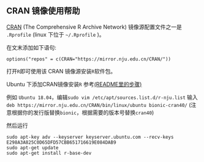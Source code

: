 ## CRAN 镜像使用帮助

[CRAN](https://cran.r-project.org/) (The Comprehensive R Archive Network) 镜像源配置文件之一是 `.Rprofile` (linux
下位于 `~/.Rprofile` )。

在文末添加如下语句:

```
options("repos" = c(CRAN="https://mirror.nju.edu.cn/CRAN/"))
```

打开`R`即可使用该 CRAN 镜像源安装`R`软件包。

Ubuntu 下添加CRAN镜像安装`R`
参考[(README里的步骤)](https://mirror.nju.edu.cn/CRAN/bin/linux/ubuntu/README.html)

例如 `Ubuntu 18.04`，编辑`sudo vim /etc/apt/sources.list.d/r-nju.list` 输入
`deb https://mirror.nju.edu.cn/CRAN/bin/linux/ubuntu bionic-cran40/`  (注意根据你的发行版替换`bionic`，根据需要的版本号替换`cran40`)

然后运行

```
sudo apt-key adv --keyserver keyserver.ubuntu.com --recv-keys E298A3A825C0D65DFD57CBB651716619E084DAB9
sudo apt-get update
sudo apt-get install r-base-dev
```
